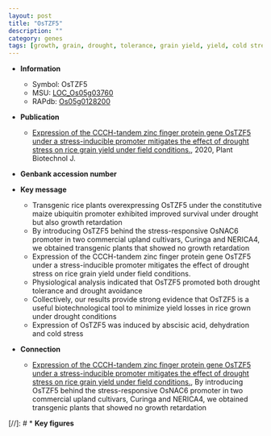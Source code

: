 ```yaml
---
layout: post
title: "OsTZF5"
description: ""
category: genes
tags: [growth, grain, drought, tolerance, grain yield, yield, cold stress, drought tolerance, stress, zinc, abscisic acid, R protein, Ubiquitin, drought stress, drought stress , cold]
---
```


* **Information**  
    + Symbol: OsTZF5  
    + MSU: [LOC_Os05g03760](http://rice.plantbiology.msu.edu/cgi-bin/ORF_infopage.cgi?orf=LOC_Os05g03760)  
    + RAPdb: [Os05g0128200](http://rapdb.dna.affrc.go.jp/viewer/gbrowse_details/irgsp1?name=Os05g0128200)  

* **Publication**  
    + [Expression of the CCCH-tandem zinc finger protein gene OsTZF5 under a stress-inducible promoter mitigates the effect of drought stress on rice grain yield under field conditions.](http://www.ncbi.nlm.nih.gov/pubmed?term=Expression+of+the+CCCH-tandem+zinc+finger+protein+gene+OsTZF5+under+a+stress-inducible+promoter+mitigates+the+effect+of+drought+stress+on+rice+grain+yield+under+field+conditions.%5BTitle%5D), 2020, Plant Biotechnol J.

* **Genbank accession number**  

* **Key message**  
    + Transgenic rice plants overexpressing OsTZF5 under the constitutive maize ubiquitin promoter exhibited improved survival under drought but also growth retardation
    + By introducing OsTZF5 behind the stress-responsive OsNAC6 promoter in two commercial upland cultivars, Curinga and NERICA4, we obtained transgenic plants that showed no growth retardation
    + Expression of the CCCH-tandem zinc finger protein gene OsTZF5 under a stress-inducible promoter mitigates the effect of drought stress on rice grain yield under field conditions.
    + Physiological analysis indicated that OsTZF5 promoted both drought tolerance and drought avoidance
    + Collectively, our results provide strong evidence that OsTZF5 is a useful biotechnological tool to minimize yield losses in rice grown under drought conditions
    + Expression of OsTZF5 was induced by abscisic acid, dehydration and cold stress

* **Connection**  
    + [Expression of the CCCH-tandem zinc finger protein gene OsTZF5 under a stress-inducible promoter mitigates the effect of drought stress on rice grain yield under field conditions.](http://www.ncbi.nlm.nih.gov/pubmed?term=Expression+of+the+CCCH-tandem+zinc+finger+protein+gene+OsTZF5+under+a+stress-inducible+promoter+mitigates+the+effect+of+drought+stress+on+rice+grain+yield+under+field+conditions.%5BTitle%5D),  By introducing OsTZF5 behind the stress-responsive OsNAC6 promoter in two commercial upland cultivars, Curinga and NERICA4, we obtained transgenic plants that showed no growth retardation

[//]: # * **Key figures**  


